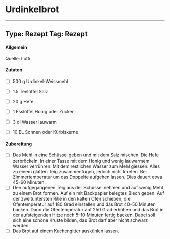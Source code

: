 # Urdinkelbrot


---
Type: Rezept
Tag: Rezept
---

#### Allgemein
Quelle: Lotti


#### Zutaten
- [ ] 500 g Urdinkel-Weissmehl
- [ ] 1.5 Teelöffel Salz
- [ ] 20 g Hefe
- [ ] 1 Esslöffel Honig oder Zucker
- [ ] 3 dl Wasser lauwarm
- [ ] 10 EL Sonnen oder Kürbiskerne


#### Zubereitung
- [ ] Das Mehl in eine Schüssel geben und mit dem Salz mischen. Die Hefe zerbröckeln. In einer Tasse mit dem Honig und wenig lauwarmem Wasser verrühren. Mit dem restlichen Wasser zum Mehl giessen. Alles zu einem glatten Teig zusammenfügen, jedoch nicht kneten. Bei Zimmertemperatur um das Doppelte aufgehen lassen. Dies dauert etwa 45–60 Minuten.
- [ ] Den aufgegangenen Teig aus der Schüssel nehmen und auf wenig Mehl zu einem Brot formen. Auf ein mit Backpapier belegtes Blech geben. Auf der zweituntersten Rille in den kalten Ofen schieben, die Ofentemperatur auf 180 Grad einstellen und das Brot 40–50 Minuten backen. Dann die Ofentemperatur auf 250 Grad erhöhen und das Brot in der aufsteigenden Hitze noch 5–10 Minuten fertig backen. Dabei soll sich eine schöne Kruste bilden, das Brot darf aber nicht schwarz werden.
- [ ] Das Brot auf einem Kuchengitter auskühlen lassen.
